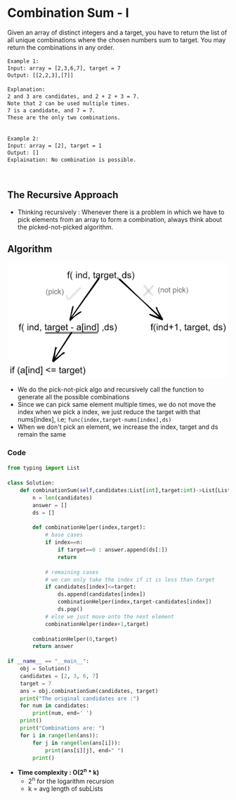 # Combination Sum - I 

Given an array of distinct integers and a target, you have to return the list of all unique combinations where the chosen numbers sum to target. You may return the combinations in any order.

```
Example 1:
Input: array = [2,3,6,7], target = 7
Output: [[2,2,3],[7]]

Explanation: 
2 and 3 are candidates, and 2 + 2 + 3 = 7. 
Note that 2 can be used multiple times. 
7 is a candidate, and 7 = 7.
These are the only two combinations.


Example 2:
Input: array = [2], target = 1
Output: []
Explaination: No combination is possible.
```

<br>

## The Recursive Approach 

- Thinking recursively : Whenever there is a problem in which we have to pick elements from an array to form a combination, always think about the picked-not-picked algorithm.

## Algorithm 

![alt text](<pasted image 0.png>)

- We do the pick-not-pick algo and recursively call the function to generate all the possible combinations 
- Since we can pick same element multiple times, we do not move the index when we pick a index, we just reduce the target with that nums[index], i.e; `func(index,target-nums[index],ds)`
- When we don't pick an element, we increase the index, target and ds remain the same


### Code 

```python 
from typing import List 

class Solution:
    def combinationSum(self,candidates:List[int],target:int)->List[List[int]]:
        n = len(candidates)
        answer = []
        ds = []
        
        def combinationHelper(index,target):
            # base cases
            if index==n:
                if target==0 : answer.append(ds[:])
                return
            
            # remaining cases
            # we can only take the index if it is less than target
            if candidates[index]<=target:
                ds.append(candidates[index])
                combinationHelper(index,target-candidates[index])
                ds.pop()
            # else we just move onto the next element
            combinationHelper(index+1,target)
        
        combinationHelper(0,target)
        return answer

if __name__ == "__main__":
    obj = Solution()
    candidates = [2, 3, 6, 7]
    target = 7
    ans = obj.combinationSum(candidates, target)
    print("The original candidates are :")
    for num in candidates:
        print(num, end=' ')
    print()
    print("Combinations are: ")
    for i in range(len(ans)):
        for j in range(len(ans[i])):
            print(ans[i][j], end=" ")
        print()
```
- **Time complexity : O(2<sup>n</sup> * k)**
  - 2<sup>n</sup> for the logarithm recursion 
  - k = avg length of subLists